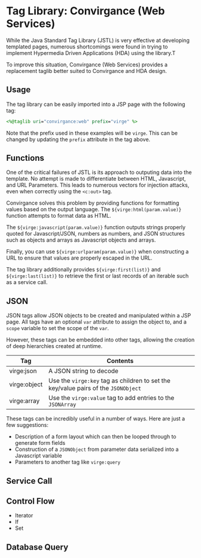# Tag Library: Convirgance (Web Services)

While the Java Standard Tag Library (JSTL) is very effective at developing
templated pages, numerous shortcomings were found in trying to implement
Hypermedia Driven Applications (HDA) using the library.T

To improve this situation, Convirgance (Web Services) provides a replacement
taglib better suited to Convirgance and HDA design. 

## Usage

The tag library can be easily imported into a JSP page with the following tag:

```jsp
<%@taglib uri="convirgance:web" prefix="virge" %>
```

Note that the prefix used in these examples will be `virge`. This can be changed
by updating the `prefix` attribute in the tag above.

## Functions

One of the critical failures of JSTL is its approach to outputing data into the
template. No attempt is made to differentiate between HTML, Javascript, and URL
Parameters. This leads to numerous vectors for injection attacks, even when
correctly using the `<c:out>` tag. 

Convirgance solves this problem by providing functions for formatting values
based on the output language. The `${virge:html(param.value)}` function attempts to
format data as HTML.

The `${virge:javascript(param.value)}` function outputs strings properly quoted 
for Javascript/JSON, numbers as numbers, and JSON structures such as objects and
arrays as Javascript objects and arrays.

Finally, you can use `${virge:urlparam(param.value)}` when constructing a URL to
ensure that values are properly escaped in the URL.

The tag library additionally provides `${virge:first(list)}` and `${virge:last(list)}`
to retrieve the first or last records of an iterable such as a service call.

## JSON

JSON tags allow JSON objects to be created and manipulated within a JSP page. All
tags have an optional `var` attribute to assign the object to, and a `scope`
variable to set the scope of the `var`. 

However, these tags can be embedded into other tags, allowing the creation of
deep hierarchies created at runtime.

| Tag            | Contents                |
|----------------|-------------------------|
| virge:json     | A JSON string to decode |
| virge:object   | Use the `virge:key` tag as children to set the key/value pairs of the `JSONObject` |
| virge:array    | Use the `virge:value` tag to add entries to the `JSONArray` |

These tags can be incredibly useful in a number of ways. Here are just a few
suggestions:

- Description of a form layout which can then be looped through to generate form fields
- Construction of a `JSONObject` from parameter data serialized into a Javascript variable
- Parameters to another tag like `virge:query`


## Service Call



## Control Flow

- Iterator
- If
- Set

## Database Query